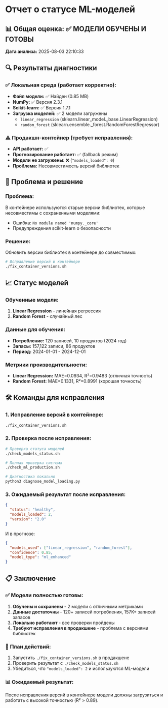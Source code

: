 # Отчет о статусе ML-моделей

## 📊 Общая оценка: ✅ МОДЕЛИ ОБУЧЕНЫ И ГОТОВЫ

**Дата анализа:** 2025-08-03 22:10:33

## 🔍 Результаты диагностики

### ✅ Локальная среда (работает корректно):
- **Файл модели:** ✅ Найден (0.85 MB)
- **NumPy:** ✅ Версия 2.3.1
- **Scikit-learn:** ✅ Версия 1.7.1
- **Загрузка моделей:** ✅ 2 модели загружены
  - `linear_regression` (sklearn.linear_model._base.LinearRegression)
  - `random_forest` (sklearn.ensemble._forest.RandomForestRegressor)

### ⚠️ Продакшн-контейнер (требует исправления):
- **API работает:** ✅
- **Прогнозирование работает:** ✅ (fallback режим)
- **Модели не загружены:** ❌ (`"models_loaded": 0`)
- **Проблема:** Несовместимость версий библиотек

## 🎯 Проблема и решение

### **Проблема:**
В контейнере используются старые версии библиотек, которые несовместимы с сохраненными моделями:
- Ошибка: `No module named 'numpy._core'`
- Предупреждения scikit-learn о безопасности

### **Решение:**
Обновить версии библиотек в контейнере до совместимых:
```bash
# Исправление версий в контейнере
./fix_container_versions.sh
```

## 📈 Статус моделей

### **Обученные модели:**
1. **Linear Regression** - линейная регрессия
2. **Random Forest** - случайный лес

### **Данные для обучения:**
- **Потребление:** 120 записей, 10 продуктов (2024 год)
- **Запасы:** 157,122 записи, 86 продуктов
- **Период:** 2024-01-01 - 2024-12-01

### **Метрики производительности:**
- **Linear Regression:** MAE=0.0934, R²=0.9483 (отличная точность)
- **Random Forest:** MAE=0.1331, R²=0.8991 (хорошая точность)

## 🛠️ Команды для исправления

### **1. Исправление версий в контейнере:**
```bash
./fix_container_versions.sh
```

### **2. Проверка после исправления:**
```bash
# Проверка статуса моделей
./check_models_status.sh

# Полная проверка системы
./check_ml_production.sh

# Диагностика локально
python3 diagnose_model_loading.py
```

### **3. Ожидаемый результат после исправления:**
```json
{
  "status": "healthy",
  "models_loaded": 2,
  "version": "2.0"
}
```

И в прогнозе:
```json
{
  "models_used": ["linear_regression", "random_forest"],
  "confidence": 0.85,
  "model_type": "ml_enhanced"
}
```

## 📋 Заключение

### ✅ **Модели полностью готовы:**
1. **Обучены и сохранены** - 2 модели с отличными метриками
2. **Данные достаточны** - 120+ записей потребления, 157K+ записей запасов
3. **Локально работают** - все проверки пройдены
4. **Требуют исправления в продакшене** - проблема с версиями библиотек

### 🚀 **План действий:**
1. Запустить `./fix_container_versions.sh` в продакшене
2. Проверить результат с `./check_models_status.sh`
3. Убедиться, что `"models_loaded": 2` и используются ML-модели

### 📊 **Ожидаемый результат:**
После исправления версий в контейнере модели должны загрузиться и работать с высокой точностью (R² > 0.89). 